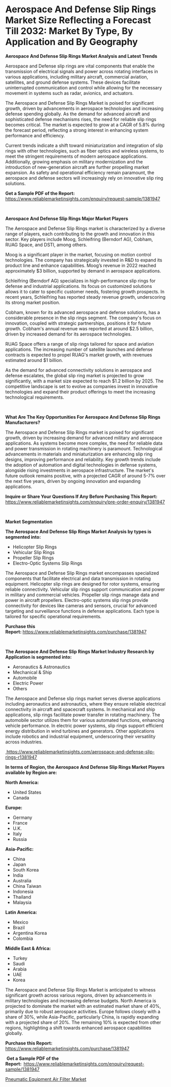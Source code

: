 <p><h1>Aerospace And Defense Slip Rings Market Size Reflecting a Forecast Till 2032: Market By Type, By Application and By Geography</h1></p><p><strong>Aerospace And Defense Slip Rings Market Analysis and Latest Trends</strong></p>
<p><p>Aerospace and Defense slip rings are vital components that enable the transmission of electrical signals and power across rotating interfaces in various applications, including military aircraft, commercial aviation, satellites, and ground defense systems. These devices facilitate uninterrupted communication and control while allowing for the necessary movement in systems such as radar, avionics, and actuators.</p><p>The Aerospace and Defense Slip Rings Market is poised for significant growth, driven by advancements in aerospace technologies and increasing defense spending globally. As the demand for advanced aircraft and sophisticated defense mechanisms rises, the need for reliable slip rings becomes critical. The market is expected to grow at a CAGR of 5.8% during the forecast period, reflecting a strong interest in enhancing system performance and efficiency.</p><p>Current trends indicate a shift toward miniaturization and integration of slip rings with other technologies, such as fiber optics and wireless systems, to meet the stringent requirements of modern aerospace applications. Additionally, growing emphasis on military modernization and the introduction of new-generation aircraft are further propelling market expansion. As safety and operational efficiency remain paramount, the aerospace and defense sectors will increasingly rely on innovative slip ring solutions.</p></p>
<p><strong>Get a Sample PDF of the Report:&nbsp;</strong> <a href="https://www.reliablemarketinsights.com/enquiry/request-sample/1381947?utm_campaign=2330&utm_medium=2&utm_source=Github&utm_content=ia&utm_term=24022025&utm_id=aerospace-and-defense-slip-rings">https://www.reliablemarketinsights.com/enquiry/request-sample/1381947</a></p>
<p>&nbsp;</p>
<p><strong>Aerospace And Defense Slip Rings Major Market Players</strong></p>
<p><p>The Aerospace and Defense Slip Rings market is characterized by a diverse range of players, each contributing to the growth and innovation in this sector. Key players include Moog, Schleifring (Berndorf AG), Cobham, RUAG Space, and DSTI, among others.</p><p>Moog is a significant player in the market, focusing on motion control technologies. The company has strategically invested in R&D to expand its product line and enhance capabilities. Moog’s revenue in 2022 reached approximately $3 billion, supported by demand in aerospace applications.</p><p>Schleifring (Berndorf AG) specializes in high-performance slip rings for defense and industrial applications. Its focus on customized solutions allows it to cater to specific customer needs, fostering growth prospects. In recent years, Schleifring has reported steady revenue growth, underscoring its strong market position.</p><p>Cobham, known for its advanced aerospace and defense solutions, has a considerable presence in the slip rings segment. The company's focus on innovation, coupled with strategic partnerships, positions it for future growth. Cobham's annual revenue was reported at around $2.5 billion, driven by increased demand for its aerospace technologies.</p><p>RUAG Space offers a range of slip rings tailored for space and aviation applications. The increasing number of satellite launches and defense contracts is expected to propel RUAG's market growth, with revenues estimated around $1 billion.</p><p>As the demand for advanced connectivity solutions in aerospace and defense escalates, the global slip ring market is projected to grow significantly, with a market size expected to reach $1.2 billion by 2025. The competitive landscape is set to evolve as companies invest in innovative technologies and expand their product offerings to meet the increasing technological requirements.</p></p>
<p>&nbsp;</p>
<p><strong>What Are The Key Opportunities For Aerospace And Defense Slip Rings Manufacturers?</strong></p>
<p><p>The Aerospace and Defense Slip Rings market is poised for significant growth, driven by increasing demand for advanced military and aerospace applications. As systems become more complex, the need for reliable data and power transmission in rotating machinery is paramount. Technological advancements in materials and miniaturization are enhancing slip ring designs, improving performance and reliability. Key growth trends include the adoption of automation and digital technologies in defense systems, alongside rising investments in aerospace infrastructure. The market's future outlook remains positive, with a projected CAGR of around 5-7% over the next five years, driven by ongoing innovation and expanding applications.</p></p>
<p><strong>Inquire or Share Your Questions If Any Before Purchasing This Report:</strong> <a href="https://www.reliablemarketinsights.com/enquiry/pre-order-enquiry/1381947?utm_campaign=2330&utm_medium=2&utm_source=Github&utm_content=ia&utm_term=24022025&utm_id=aerospace-and-defense-slip-rings">https://www.reliablemarketinsights.com/enquiry/pre-order-enquiry/1381947</a></p>
<p>&nbsp;</p>
<p><strong>Market Segmentation</strong></p>
<p><strong>The Aerospace And Defense Slip Rings Market Analysis by types is segmented into:</strong></p>
<p><ul><li>Helicopter Slip Rings</li><li>Vehicular Slip Rings</li><li>Propeller Slip Rings</li><li>Electro-Optic Systems Slip Rings</li></ul></p>
<p><p>The Aerospace and Defense Slip Rings market encompasses specialized components that facilitate electrical and data transmission in rotating equipment. Helicopter slip rings are designed for rotor systems, ensuring reliable connectivity. Vehicular slip rings support communication and power in military and commercial vehicles. Propeller slip rings manage data and power in aircraft propellers. Electro-optic systems slip rings provide connectivity for devices like cameras and sensors, crucial for advanced targeting and surveillance functions in defense applications. Each type is tailored for specific operational requirements.</p></p>
<p><strong>Purchase this Report:&nbsp;</strong><a href="https://www.reliablemarketinsights.com/purchase/1381947?utm_campaign=2330&utm_medium=2&utm_source=Github&utm_content=ia&utm_term=24022025&utm_id=aerospace-and-defense-slip-rings">https://www.reliablemarketinsights.com/purchase/1381947</a></p>
<p>&nbsp;</p>
<p><strong>The Aerospace And Defense Slip Rings Market Industry Research by Application is segmented into:</strong></p>
<p><ul><li>Aeronautics & Astronautics</li><li>Mechanical & Ship</li><li>Automobile</li><li>Electric Power</li><li>Others</li></ul></p>
<p><p>The Aerospace and Defense slip rings market serves diverse applications including aeronautics and astronautics, where they ensure reliable electrical connectivity in aircraft and spacecraft systems. In mechanical and ship applications, slip rings facilitate power transfer in rotating machinery. The automobile sector utilizes them for various automated functions, enhancing vehicle performance. In electric power systems, slip rings support efficient energy distribution in wind turbines and generators. Other applications include robotics and industrial equipment, underscoring their versatility across industries.</p></p>
<p><a href="https://www.reliablemarketinsights.com/aerospace-and-defense-slip-rings-r1381947?utm_campaign=2330&utm_medium=2&utm_source=Github&utm_content=ia&utm_term=24022025&utm_id=aerospace-and-defense-slip-rings">&nbsp;https://www.reliablemarketinsights.com/aerospace-and-defense-slip-rings-r1381947</a></p>
<p><strong>In terms of Region, the Aerospace And Defense Slip Rings Market Players available by Region are:</strong></p>
<p>
    <p> <strong> North America: </strong>
        <ul>
            <li>United States</li>
            <li>Canada</li>
        </ul>
        </p> 
    <p> <strong> Europe: </strong>
        <ul>
            <li>Germany</li>
            <li>France</li>
            <li>U.K.</li>
            <li>Italy</li>
            <li>Russia</li>
        </ul>
        </p> 
    <p> <strong> Asia-Pacific: </strong>
        <ul>
            <li>China</li>
            <li>Japan</li>
            <li>South Korea</li>
            <li>India</li>
            <li>Australia</li>
            <li>China Taiwan</li>
            <li>Indonesia</li>
            <li>Thailand</li>
            <li>Malaysia</li>
        </ul>
        </p> 
    <p> <strong> Latin America: </strong>
        <ul>
            <li>Mexico</li>
            <li>Brazil</li>
            <li>Argentina Korea</li>
            <li>Colombia</li>
        </ul>
        </p> 
    <p> <strong> Middle East & Africa: </strong>
        <ul>
            <li>Turkey</li>
            <li>Saudi</li>
            <li>Arabia</li>
            <li>UAE</li>
            <li>Korea</li>
        </ul>
    </p>
    </p>
<p><p>The Aerospace and Defense Slip Rings Market is anticipated to witness significant growth across various regions, driven by advancements in military technologies and increasing defense budgets. North America is projected to dominate the market with an estimated market share of 40%, primarily due to robust aerospace activities. Europe follows closely with a share of 30%, while Asia-Pacific, particularly China, is rapidly expanding with a projected share of 20%. The remaining 10% is expected from other regions, highlighting a shift towards enhanced aerospace capabilities globally.</p></p>
<p><strong>Purchase this Report: </strong><a href="https://www.reliablemarketinsights.com/purchase/1381947?utm_campaign=2330&utm_medium=2&utm_source=Github&utm_content=ia&utm_term=24022025&utm_id=aerospace-and-defense-slip-rings">https://www.reliablemarketinsights.com/purchase/1381947</a></p>
<p>&nbsp;<strong>Get a Sample PDF of the Report:&nbsp;&nbsp;</strong><a href="https://www.reliablemarketinsights.com/enquiry/request-sample/1381947?utm_campaign=2330&utm_medium=2&utm_source=Github&utm_content=ia&utm_term=24022025&utm_id=aerospace-and-defense-slip-rings">https://www.reliablemarketinsights.com/enquiry/request-sample/1381947</a></p>
<p><strong></strong></p>
<p><p><a href="https://github.com/SanjidaMahmud54/Market-Research-Report-List-1/blob/main/pneumatic-equipment-air-filter-market.md?utm_campaign=2330&utm_medium=2&utm_source=Github&utm_content=ia&utm_term=24022025&utm_id=aerospace-and-defense-slip-rings">Pneumatic Equipment Air Filter Market</a></p></p>